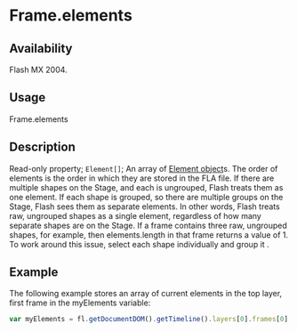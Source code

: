 # Frame.elements

## Availability

Flash MX 2004.

## Usage

Frame.elements

## Description

Read-only property; `Element[]`; An array of [Element object](../Element_object/Element_summary.md)s. The order of elements is the order in which they are stored in the FLA file. If there are multiple shapes on the Stage, and each is ungrouped, Flash treats them as one element. If each shape is grouped, so there are multiple groups on the Stage, Flash sees them as separate elements. In other words, Flash treats raw, ungrouped shapes as a single element, regardless of how many separate shapes are on the Stage. If a frame contains three raw, ungrouped shapes, for example, then elements.length in that frame returns a value of 1. To work around this issue, select each shape individually and group it .

## Example

The following example stores an array of current elements in the top layer, first frame in the myElements variable:

```javascript
var myElements = fl.getDocumentDOM().getTimeline().layers[0].frames[0].elements;
```
